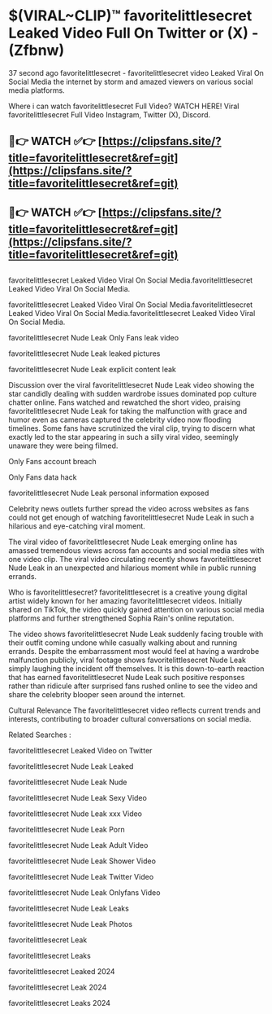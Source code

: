 # $(VIRAL~CLIP)™ favoritelittlesecret Leaked Video Full On Twitter or (X) -(Zfbnw)
37 second ago favoritelittlesecret - favoritelittlesecret video Leaked Viral On Social Media the internet by storm and amazed viewers on various social media platforms.

Where i can watch favoritelittlesecret Full Video? WATCH HERE! Viral favoritelittlesecret Full Video Instagram, Twitter (X), Discord.

## 🔴👉 WATCH ✅👉 [https://clipsfans.site/?title=favoritelittlesecret&ref=git](https://clipsfans.site/?title=favoritelittlesecret&ref=git)
## 🔴👉 WATCH ✅👉 [https://clipsfans.site/?title=favoritelittlesecret&ref=git](https://clipsfans.site/?title=favoritelittlesecret&ref=git)
##
favoritelittlesecret Leaked Video Viral On Social Media.favoritelittlesecret Leaked Video Viral On Social Media.

favoritelittlesecret Leaked Video Viral On Social Media.favoritelittlesecret Leaked Video Viral On Social Media.favoritelittlesecret Leaked Video Viral On Social Media.

favoritelittlesecret Nude Leak Only Fans leak video

favoritelittlesecret Nude Leak leaked pictures

favoritelittlesecret Nude Leak explicit content leak

Discussion over the viral favoritelittlesecret Nude Leak video showing the star candidly dealing with sudden wardrobe issues dominated pop culture chatter online. Fans watched and rewatched the short video, praising favoritelittlesecret Nude Leak for taking the malfunction with grace and humor even as cameras captured the celebrity video now flooding timelines. Some fans have scrutinized the viral clip, trying to discern what exactly led to the star appearing in such a silly viral video, seemingly unaware they were being filmed.


Only Fans account breach

Only Fans data hack

favoritelittlesecret Nude Leak personal information exposed

Celebrity news outlets further spread the video across websites as fans could not get enough of watching favoritelittlesecret Nude Leak in such a hilarious and eye-catching viral moment.


The viral video of favoritelittlesecret Nude Leak emerging online has amassed tremendous views across fan accounts and social media sites with one video clip. The viral video circulating recently shows favoritelittlesecret Nude Leak in an unexpected and hilarious moment while in public running errands.


Who is favoritelittlesecret? favoritelittlesecret is a creative young digital artist widely known for her amazing favoritelittlesecret videos. Initially shared on TikTok, the video quickly gained attention on various social media platforms and further strengthened Sophia Rain's online reputation.

The video shows favoritelittlesecret Nude Leak suddenly facing trouble with their outfit coming undone while casually walking about and running errands. Despite the embarrassment most would feel at having a wardrobe malfunction publicly, viral footage shows favoritelittlesecret Nude Leak simply laughing the incident off themselves. It is this down-to-earth reaction that has earned favoritelittlesecret Nude Leak such positive responses rather than ridicule after surprised fans rushed online to see the video and share the celebrity blooper seen around the internet.

Cultural Relevance The favoritelittlesecret video reflects current trends and interests, contributing to broader cultural conversations on social media.

Related Searches :

favoritelittlesecret Leaked Video on Twitter

favoritelittlesecret Nude Leak Leaked

favoritelittlesecret Nude Leak Nude

favoritelittlesecret Nude Leak Sexy Video

favoritelittlesecret Nude Leak xxx Video

favoritelittlesecret Nude Leak Porn

favoritelittlesecret Nude Leak Adult Video

favoritelittlesecret Nude Leak Shower Video

favoritelittlesecret Nude Leak Twitter Video

favoritelittlesecret Nude Leak Onlyfans Video

favoritelittlesecret Nude Leak Leaks

favoritelittlesecret Nude Leak Photos

favoritelittlesecret Leak

favoritelittlesecret Leaks

favoritelittlesecret Leaked 2024

favoritelittlesecret Leak 2024

favoritelittlesecret Leaks 2024
